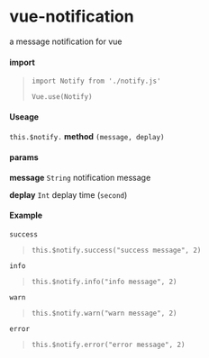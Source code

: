 # vue-notification
a message notification for vue

#### import

> `import Notify from './notify.js'`
>
> `Vue.use(Notify)`

#### Useage

`this.$notify.` **method** `(message, deplay)`

#### params
**message** `String` notification message

**deplay**	`Int` deplay time (`second`)


#### Example

`success`

> `this.$notify.success("success message", 2)`


`info`

> `this.$notify.info("info message", 2)`


`warn`

> `this.$notify.warn("warn message", 2)`

`error`

> `this.$notify.error("error message", 2)`
